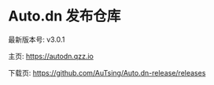 # Auto.dn 发布仓库

最新版本号: v3.0.1

主页: https://autodn.qzz.io

下载页: https://github.com/AuTsing/Auto.dn-release/releases
